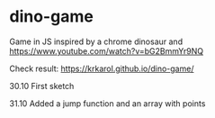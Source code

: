# dino-game
Game in JS inspired by a chrome dinosaur and https://www.youtube.com/watch?v=bG2BmmYr9NQ

Check result: https://krkarol.github.io/dino-game/

30.10 First sketch 

31.10 Added a jump function and an array with points
